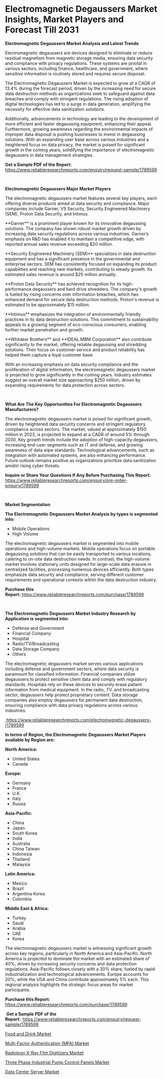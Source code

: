 <p><h1>Electromagnetic Degaussers Market Insights, Market Players and Forecast Till 2031</h1></p><p><strong>Electromagnetic Degaussers Market Analysis and Latest Trends</strong></p>
<p><p>Electromagnetic degaussers are devices designed to eliminate or reduce residual magnetism from magnetic storage media, ensuring data security and compliance with privacy regulations. These systems are pivotal in various sectors, including finance, healthcare, and government, where sensitive information is routinely stored and requires secure disposal.</p><p>The Electromagnetic Degaussers Market is expected to grow at a CAGR of 13.4% during the forecast period, driven by the increasing need for secure data destruction methods as organizations seek to safeguard against data breaches and comply with stringent regulations. The rising adoption of digital technologies has led to a surge in data generation, amplifying the necessity for effective data sanitization solutions.</p><p>Additionally, advancements in technology are leading to the development of more efficient and faster degaussing equipment, enhancing their appeal. Furthermore, growing awareness regarding the environmental impacts of improper data disposal is pushing businesses to invest in degaussing solutions. With an expanding user base across various industries and a heightened focus on data privacy, the market is poised for significant growth in the coming years, solidifying the importance of electromagnetic degaussers in data management strategies.</p></p>
<p><strong>Get a Sample PDF of the Report:&nbsp;</strong> <a href="https://www.reliableresearchreports.com/enquiry/request-sample/1789599?utm_campaign=31&utm_medium=2&utm_source=Github&utm_content=ia&utm_term=20122024&utm_id=electromagnetic-degaussers">https://www.reliableresearchreports.com/enquiry/request-sample/1789599</a></p>
<p>&nbsp;</p>
<p><strong>Electromagnetic Degaussers Major Market Players</strong></p>
<p><p>The electromagnetic degaussers market features several key players, each offering diverse products aimed at data security and compliance. Major companies include Garner, VS Security, Security Engineered Machinery (SEM), Proton Data Security, and Intimus.</p><p>**Garner** is a prominent player known for its innovative degaussing solutions. The company has shown robust market growth driven by increasing data security regulations across various industries. Garner’s emphasis on R&D has enabled it to maintain a competitive edge, with reported annual sales revenue exceeding $20 million.</p><p>**Security Engineered Machinery (SEM)** specializes in data destruction equipment and has a significant presence in the governmental and enterprise sectors. SEM has consistently focused on expanding its product capabilities and reaching new markets, contributing to steady growth. Its estimated sales revenue is around $25 million annually.</p><p>**Proton Data Security** has achieved recognition for its high-performance degaussers and hard drive shredders. The company's growth is fueled by rising concerns over information breaches, which has enhanced demand for secure data destruction methods. Proton's revenue is estimated to be approximately $15 million.</p><p>**Intimus** emphasizes the integration of environmentally friendly practices in its data destruction solutions. This commitment to sustainability appeals to a growing segment of eco-conscious consumers, enabling further market penetration and growth.</p><p>**Whitaker Brothers** and **IDEAL.MBM Corporation** also contribute significantly to the market, offering reliable degaussing and shredding solutions. Their focus on customer service and product reliability has helped them capture a loyal customer base.</p><p>With an increasing emphasis on data security compliance and the proliferation of digital information, the electromagnetic degaussers market is projected to grow significantly in the coming years. Industry estimates suggest an overall market size approaching $250 million, driven by expanding requirements for data protection across sectors.</p></p>
<p>&nbsp;</p>
<p><strong>What Are The Key Opportunities For Electromagnetic Degaussers Manufacturers?</strong></p>
<p><p>The electromagnetic degaussers market is poised for significant growth, driven by heightened data security concerns and stringent regulatory compliance across sectors. The market, valued at approximately $150 million in 2023, is projected to expand at a CAGR of around 5% through 2030. Key growth trends include the adoption of high-capacity degaussers, increasing end-user segments such as IT and defense, and growing awareness of data wipe standards. Technological advancements, such as integration with automated systems, are also enhancing performance. Future outlook remains positive as organizations prioritize data sanitization amidst rising cyber threats.</p></p>
<p><strong>Inquire or Share Your Questions If Any Before Purchasing This Report:</strong> <a href="https://www.reliableresearchreports.com/enquiry/pre-order-enquiry/1789599?utm_campaign=31&utm_medium=2&utm_source=Github&utm_content=ia&utm_term=20122024&utm_id=electromagnetic-degaussers">https://www.reliableresearchreports.com/enquiry/pre-order-enquiry/1789599</a></p>
<p>&nbsp;</p>
<p><strong>Market Segmentation</strong></p>
<p><strong>The Electromagnetic Degaussers Market Analysis by types is segmented into:</strong></p>
<p><ul><li>Mobile Operations</li><li>High Volume</li></ul></p>
<p><p>The electromagnetic degaussers market is segmented into mobile operations and high-volume markets. Mobile operations focus on portable degaussing solutions that can be easily transported to various locations, catering to on-site data destruction needs. In contrast, the high-volume market involves stationary units designed for large-scale data erasure in centralized facilities, processing numerous devices efficiently. Both types emphasize data security and compliance, serving different customer requirements and operational contexts within the data destruction industry.</p></p>
<p><strong>Purchase this Report:&nbsp;</strong><a href="https://www.reliableresearchreports.com/purchase/1789599?utm_campaign=31&utm_medium=2&utm_source=Github&utm_content=ia&utm_term=20122024&utm_id=electromagnetic-degaussers">https://www.reliableresearchreports.com/purchase/1789599</a></p>
<p>&nbsp;</p>
<p><strong>The Electromagnetic Degaussers Market Industry Research by Application is segmented into:</strong></p>
<p><ul><li>Defense and Government</li><li>Financial Company</li><li>Hospital</li><li>Radio/TV/Broadcasting</li><li>Data Storage Company</li><li>Others</li></ul></p>
<p><p>The electromagnetic degaussers market serves various applications including defense and government sectors, where data security is paramount for classified information. Financial companies utilize degaussers to protect sensitive client data and comply with regulatory standards. Hospitals rely on these devices to securely erase patient information from medical equipment. In the radio, TV, and broadcasting sector, degaussers help protect proprietary content. Data storage companies also employ degaussers for permanent data destruction, ensuring compliance with data privacy regulations across various industries.</p></p>
<p><a href="https://www.reliableresearchreports.com/electromagnetic-degaussers-r1789599?utm_campaign=31&utm_medium=2&utm_source=Github&utm_content=ia&utm_term=20122024&utm_id=electromagnetic-degaussers">&nbsp;https://www.reliableresearchreports.com/electromagnetic-degaussers-r1789599</a></p>
<p><strong>In terms of Region, the Electromagnetic Degaussers Market Players available by Region are:</strong></p>
<p>
    <p> <strong> North America: </strong>
        <ul>
            <li>United States</li>
            <li>Canada</li>
        </ul>
        </p> 
    <p> <strong> Europe: </strong>
        <ul>
            <li>Germany</li>
            <li>France</li>
            <li>U.K.</li>
            <li>Italy</li>
            <li>Russia</li>
        </ul>
        </p> 
    <p> <strong> Asia-Pacific: </strong>
        <ul>
            <li>China</li>
            <li>Japan</li>
            <li>South Korea</li>
            <li>India</li>
            <li>Australia</li>
            <li>China Taiwan</li>
            <li>Indonesia</li>
            <li>Thailand</li>
            <li>Malaysia</li>
        </ul>
        </p> 
    <p> <strong> Latin America: </strong>
        <ul>
            <li>Mexico</li>
            <li>Brazil</li>
            <li>Argentina Korea</li>
            <li>Colombia</li>
        </ul>
        </p> 
    <p> <strong> Middle East & Africa: </strong>
        <ul>
            <li>Turkey</li>
            <li>Saudi</li>
            <li>Arabia</li>
            <li>UAE</li>
            <li>Korea</li>
        </ul>
    </p>
    </p>
<p><p>The electromagnetic degaussers market is witnessing significant growth across key regions, particularly in North America and Asia-Pacific. North America is projected to dominate the market with an estimated share of 40%, driven by increasing security concerns and data protection regulations. Asia-Pacific follows closely with a 30% share, fueled by rapid industrialization and technological advancements. Europe accounts for 20%, while the USA and China contribute approximately 5% each. This regional analysis highlights the strategic focus areas for market participants.</p></p>
<p><strong>Purchase this Report: </strong><a href="https://www.reliableresearchreports.com/purchase/1789599?utm_campaign=31&utm_medium=2&utm_source=Github&utm_content=ia&utm_term=20122024&utm_id=electromagnetic-degaussers">https://www.reliableresearchreports.com/purchase/1789599</a></p>
<p>&nbsp;<strong>Get a Sample PDF of the Report:&nbsp;&nbsp;</strong><a href="https://www.reliableresearchreports.com/enquiry/request-sample/1789599?utm_campaign=31&utm_medium=2&utm_source=Github&utm_content=ia&utm_term=20122024&utm_id=electromagnetic-degaussers">https://www.reliableresearchreports.com/enquiry/request-sample/1789599</a></p>
<p><strong></strong></p>
<p><p><a href="https://www.linkedin.com/pulse/detailed-examination-food-drink-market-macro-overview-1ooff?utm_campaign=31&utm_medium=2&utm_source=Github&utm_content=ia&utm_term=20122024&utm_id=electromagnetic-degaussers">Food and Drink Market</a></p><p><a href="https://www.linkedin.com/pulse/multi-factor-authentication-mfa-market-trend-shows-promising-ok8tf?utm_campaign=31&utm_medium=2&utm_source=Github&utm_content=ia&utm_term=20122024&utm_id=electromagnetic-degaussers">Multi-Factor Authentication (MFA) Market</a></p><p><a href="https://github.com/shondapmbau/Market-Research-Report-List-1/blob/main/radiology-x-ray-film-digitizers-market.md?utm_campaign=31&utm_medium=2&utm_source=Github&utm_content=ia&utm_term=20122024&utm_id=electromagnetic-degaussers">Radiology X-Ray Film Digitizers Market</a></p><p><a href="https://github.com/MonroeBullock54/Market-Research-Report-List-1/blob/main/three-phase-industrial-pump-control-panels-market.md?utm_campaign=31&utm_medium=2&utm_source=Github&utm_content=ia&utm_term=20122024&utm_id=electromagnetic-degaussers">Three Phase Industrial Pump Control Panels Market</a></p><p><a href="https://www.linkedin.com/pulse/data-center-server-industry-sector-new-technologies-market-4hrgf?utm_campaign=31&utm_medium=2&utm_source=Github&utm_content=ia&utm_term=20122024&utm_id=electromagnetic-degaussers">Data Center Server Market</a></p></p>